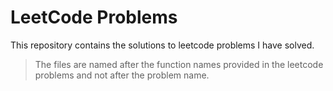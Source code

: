 # LeetCode Problems

This repository contains the solutions to leetcode problems I have solved. <br> 

> The files are named after the function names provided in the leetcode problems and not after the problem name.
